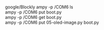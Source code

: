google/Blockly
ampy -p /COM6 ls<br/>
ampy -p /COM6 put boot.py<br/>
ampy -p /COM6 get boot.py<br/>
ampy -p /COM6 put 05-oled-image.py boot.py<br/>
